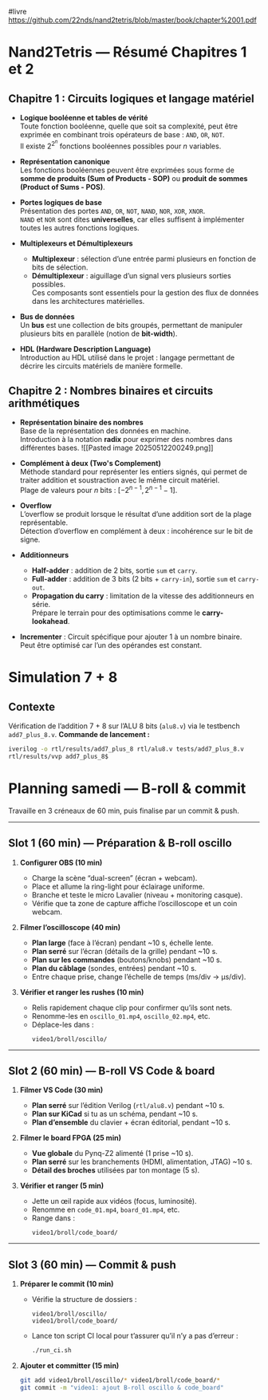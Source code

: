 #livre 
https://github.com/22nds/nand2tetris/blob/master/book/chapter%2001.pdf
# Nand2Tetris — Résumé Chapitres 1 et 2

## Chapitre 1 : Circuits logiques et langage matériel

- **Logique booléenne et tables de vérité**  
  Toute fonction booléenne, quelle que soit sa complexité, peut être exprimée en combinant trois opérateurs de base : `AND`, `OR`, `NOT`.  
  Il existe $2^{2^n}$ fonctions booléennes possibles pour $n$ variables.

- **Représentation canonique**  
  Les fonctions booléennes peuvent être exprimées sous forme de **somme de produits (Sum of Products - SOP)** ou **produit de sommes (Product of Sums - POS)**.  

- **Portes logiques de base**  
  Présentation des portes `AND`, `OR`, `NOT`, `NAND`, `NOR`, `XOR`, `XNOR`.  
  `NAND` et `NOR` sont dites **universelles**, car elles suffisent à implémenter toutes les autres fonctions logiques.

- **Multiplexeurs et Démultiplexeurs**  
  - **Multiplexeur** : sélection d’une entrée parmi plusieurs en fonction de bits de sélection.  
  - **Démultiplexeur** : aiguillage d’un signal vers plusieurs sorties possibles.  
  Ces composants sont essentiels pour la gestion des flux de données dans les architectures matérielles.

- **Bus de données**  
  Un **bus** est une collection de bits groupés, permettant de manipuler plusieurs bits en parallèle (notion de **bit-width**).

- **HDL (Hardware Description Language)**  
  Introduction au HDL utilisé dans le projet : langage permettant de décrire les circuits matériels de manière formelle.

## Chapitre 2 : Nombres binaires et circuits arithmétiques

- **Représentation binaire des nombres**  
  Base de la représentation des données en machine.  
  Introduction à la notation **radix** pour exprimer des nombres dans différentes bases.
![[Pasted image 20250512200249.png]]
- **Complément à deux (Two's Complement)**  
  Méthode standard pour représenter les entiers signés, qui permet de traiter addition et soustraction avec le même circuit matériel.  
  Plage de valeurs pour $n$ bits : $[-2^{n-1}, 2^{n-1} - 1]$.

- **Overflow**  
  L’overflow se produit lorsque le résultat d’une addition sort de la plage représentable.  
  Détection d’overflow en complément à deux : incohérence sur le bit de signe.

- **Additionneurs**  
  - **Half-adder** : addition de 2 bits, sortie `sum` et `carry`.  
  - **Full-adder** : addition de 3 bits (2 bits + `carry-in`), sortie `sum` et `carry-out`.  
  - **Propagation du carry** : limitation de la vitesse des additionneurs en série.  
    Prépare le terrain pour des optimisations comme le **carry-lookahead**.
- **Incrementer** : Circuit spécifique pour ajouter 1 à un nombre binaire.  
  Peut être optimisé car l’un des opérandes est constant.

# Simulation 7 + 8

## Contexte
Vérification de l’addition 7 + 8 sur l’ALU 8 bits (`alu8.v`) via le testbench `add7_plus_8.v`.
**Commande de lancement :**

```bash
iverilog -o rtl/results/add7_plus_8 rtl/alu8.v tests/add7_plus_8.v
rtl/results/vvp add7_plus_8$
```



# Planning samedi — B-roll & commit

Travaille en 3 créneaux de 60 min, puis finalise par un commit & push.

---

## Slot 1 (60 min) — Préparation & B-roll oscillo

1. **Configurer OBS (10 min)**  
   - Charge la scène “dual-screen” (écran + webcam).  
   - Place et allume la ring-light pour éclairage uniforme.  
   - Branche et teste le micro Lavalier (niveau + monitoring casque).  
   - Vérifie que ta zone de capture affiche l’oscilloscope et un coin webcam.

2. **Filmer l’oscilloscope (40 min)**  
   - **Plan large** (face à l’écran) pendant ~10 s, échelle lente.  
   - **Plan serré** sur l’écran (détails de la grille) pendant ~10 s.  
   - **Plan sur les commandes** (boutons/knobs) pendant ~10 s.  
   - **Plan du câblage** (sondes, entrées) pendant ~10 s.  
   - Entre chaque prise, change l’échelle de temps (ms/div → μs/div).

3. **Vérifier et ranger les rushes (10 min)**  
   - Relis rapidement chaque clip pour confirmer qu’ils sont nets.  
   - Renomme-les en `oscillo_01.mp4`, `oscillo_02.mp4`, etc.  
   - Déplace-les dans :  
     ```
     video1/broll/oscillo/
     ```

---

## Slot 2 (60 min) — B-roll VS Code & board

1. **Filmer VS Code (30 min)**  
   - **Plan serré** sur l’édition Verilog (`rtl/alu8.v`) pendant ~10 s.  
   - **Plan sur KiCad** si tu as un schéma, pendant ~10 s.  
   - **Plan d’ensemble** du clavier + écran éditorial, pendant ~10 s.

2. **Filmer le board FPGA (25 min)**  
   - **Vue globale** du Pynq-Z2 alimenté (1 prise ~10 s).  
   - **Plan serré** sur les branchements (HDMI, alimentation, JTAG) ~10 s.  
   - **Détail des broches** utilisées par ton montage (5 s).

3. **Vérifier et ranger (5 min)**  
   - Jette un œil rapide aux vidéos (focus, luminosité).  
   - Renomme en `code_01.mp4`, `board_01.mp4`, etc.  
   - Range dans :  
     ```
     video1/broll/code_board/
     ```

---

## Slot 3 (60 min) — Commit & push

1. **Préparer le commit (10 min)**  
   - Vérifie la structure de dossiers :  
     ```
     video1/broll/oscillo/
     video1/broll/code_board/
     ```
   - Lance ton script CI local pour t’assurer qu’il n’y a pas d’erreur :  
     ```bash
     ./run_ci.sh
     ```

2. **Ajouter et committer (15 min)**  
   ```bash
   git add video1/broll/oscillo/* video1/broll/code_board/*
   git commit -m "video1: ajout B-roll oscillo & code_board"
